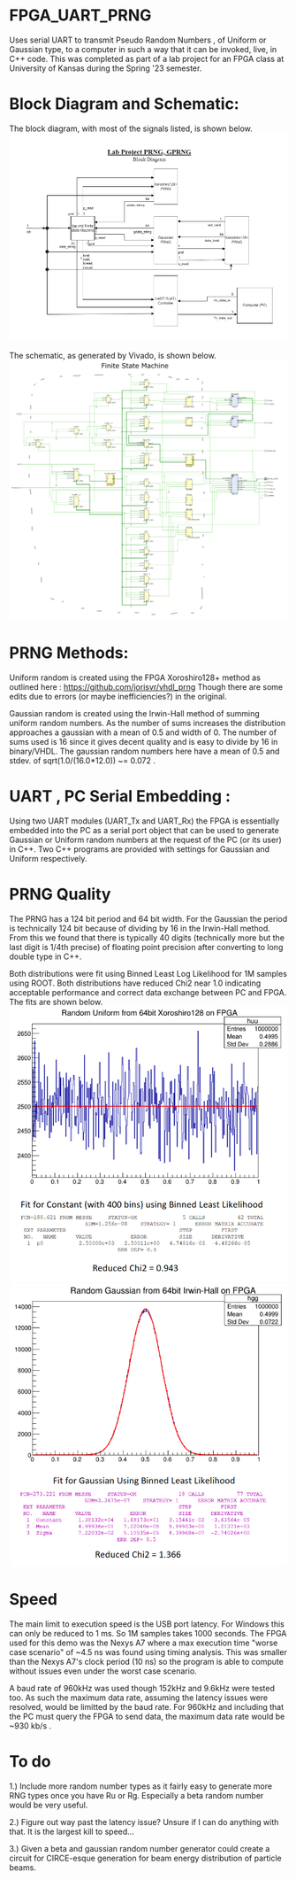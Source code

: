 # FPGA_UART_PRNG

Uses serial UART to transmit Pseudo Random Numbers , of Uniform or Gaussian type, to a computer in such a way that it can be invoked, live, in C++ code. This was completed as part of a lab project for an FPGA class at University of Kansas during the Spring '23 semester.

# Block Diagram and Schematic:

The block diagram, with most of the signals listed, is shown below.
![alt text](https://github.com/BrendonMadison/FPGA_UART_PRNG/blob/main/BlockDiagram.png)

The schematic, as generated by Vivado, is shown below.
![alt text](https://github.com/BrendonMadison/FPGA_UART_PRNG/blob/main/LabeledSchematic.png)

# PRNG Methods:

Uniform random is created using the FPGA Xoroshiro128+ method as outlined here : https://github.com/jorisvr/vhdl_prng
Though there are some edits due to errors (or maybe inefficiencies?) in the original.

Gaussian random is created using the Irwin-Hall method of summing uniform random numbers. As the number of sums increases the distribution approaches a gaussian with a mean of 0.5 and width of 0. The number of sums used is 16 since it gives decent quality and is easy to divide by 16 in binary/VHDL. The gaussian random numbers here have a mean of 0.5 and stdev. of sqrt(1.0/(16.0*12.0)) ~= 0.072 .

# UART , PC Serial Embedding :

Using two UART modules (UART_Tx and UART_Rx) the FPGA is essentially embedded into the PC as a serial port object that can be used to generate Gaussian or Uniform random numbers at the request of the PC (or its user) in C++. Two C++ programs are provided with settings for Gaussian and Uniform respectively.

# PRNG Quality

The PRNG has a 124 bit period and 64 bit width. For the Gaussian the period is technically 124 bit because of dividing by 16 in the Irwin-Hall method. From this we found that there is typically 40 digits (technically more but the last digit is 1/4th precise) of floating point precision after converting to long double type in C++.

Both distributions were fit using Binned Least Log Likelihood for 1M samples using ROOT. Both distributions have reduced Chi2 near 1.0 indicating acceptable performance and correct data exchange between PC and FPGA. The fits are shown below.
![alt text](https://github.com/BrendonMadison/FPGA_UART_PRNG/blob/main/FPGAUniFitPlot.png)
![alt text](https://github.com/BrendonMadison/FPGA_UART_PRNG/blob/main/FPGAGausFitPlot.png)

# Speed

The main limit to execution speed is the USB port latency. For Windows this can only be reduced to 1 ms. So 1M samples takes 1000 seconds. The FPGA used for this demo was the Nexys A7 where a max execution time "worse case scenario" of ~4.5 ns was found using timing analysis. This was smaller than the Nexys A7's clock period (10 ns) so the program is able to compute without issues even under the worst case scenario. 

A baud rate of 960kHz was used though 152kHz and 9.6kHz were tested too. As such the maximum data rate, assuming the latency issues were resolved, would be limitted by the baud rate. For 960kHz and including that the PC must query the FPGA to send data, the maximum data rate would be ~930 kb/s .

# To do

1.) Include more random number types as it fairly easy to generate more RNG types once you have Ru or Rg. Especially a beta random number would be very useful.

2.) Figure out way past the latency issue? Unsure if I can do anything with that. It is the largest kill to speed...

3.) Given a beta and gaussian random number generator could create a circuit for CIRCE-esque generation for beam energy distribution of particle beams.
